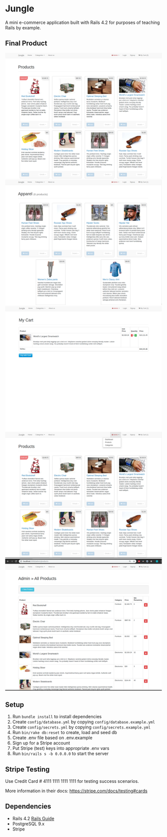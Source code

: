 # Jungle

A mini e-commerce application built with Rails 4.2 for purposes of teaching Rails by example.

## Final Product

!["Screenshot of editing URLs page"](https://github.com/kansd1401/Jungle/blob/master/screenshots/main.png)
!["Screenshot of users URLs page"](https://github.com/kansd1401/Jungle/blob/master/screenshots/categorized.png)
!["Screenshot of adding a new URL page"](https://github.com/kansd1401/Jungle/blob/master/screenshots/cart.png)
!["Screenshot of registery page"](https://github.com/kansd1401/Jungle/blob/master/screenshots/admin.png)
!["Screenshot of registery page"](https://github.com/kansd1401/Jungle/blob/master/screenshots/admin-products.png)

## Setup

1. Run `bundle install` to install dependencies
2. Create `config/database.yml` by copying `config/database.example.yml`
3. Create `config/secrets.yml` by copying `config/secrets.example.yml`
4. Run `bin/rake db:reset` to create, load and seed db
5. Create .env file based on .env.example
6. Sign up for a Stripe account
7. Put Stripe (test) keys into appropriate .env vars
8. Run `bin/rails s -b 0.0.0.0` to start the server

## Stripe Testing

Use Credit Card # 4111 1111 1111 1111 for testing success scenarios.

More information in their docs: <https://stripe.com/docs/testing#cards>

## Dependencies

* Rails 4.2 [Rails Guide](http://guides.rubyonrails.org/v4.2/)
* PostgreSQL 9.x
* Stripe
